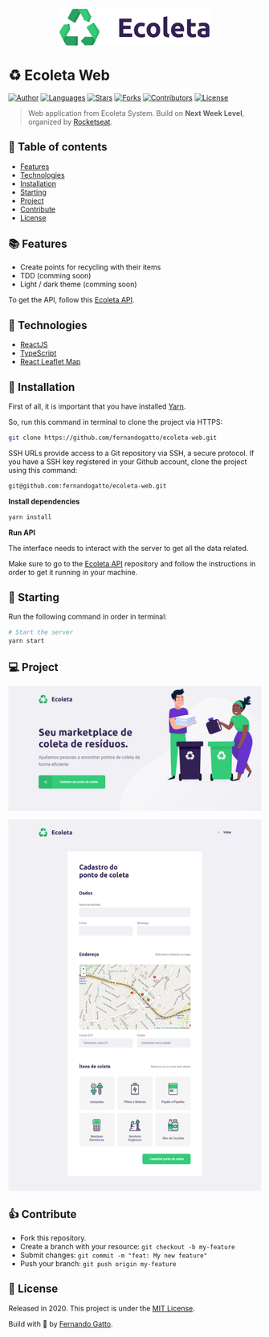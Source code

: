 <p align="center">
   <img src="./github/logo.png" width="300"/>
</p>

# ♻ Ecoleta Web

[![Author](https://img.shields.io/badge/author-fernandogatto-%2334CB79)](https://github.com/fernandogatto/)
[![Languages](https://img.shields.io/github/languages/count/fernandogatto/ecoleta-web?color=%2334CB79)](#)
[![Stars](https://img.shields.io/github/stars/fernandogatto/ecoleta-web?color=%2334CB79)](https://github.com/fernandogatto/ecoleta-web/stargazers)
[![Forks](https://img.shields.io/github/forks/fernandogatto/ecoleta-web?color=%2334CB79)](https://github.com/fernandogatto/ecoleta-web/network/members)
[![Contributors](https://img.shields.io/github/contributors/fernandogatto/ecoleta-web?color=%2334CB79)](https://github.com/fernandogatto/ecoleta-web/graphs/contributors)
[![License](https://img.shields.io/badge/license-MIT-%2334CB79)](https://choosealicense.com/licenses/mit/)

> Web application from Ecoleta System. Build on **Next Week Level**, organized by [Rocketseat](https://rocketseat.com.br/).

## 🔗 Table of contents
- [Features](#features)
- [Technologies](#technologies)
- [Installation](#installation)
- [Starting](#starting)
- [Project](#project)
- [Contribute](#contribute)
- [License](#license)

## 📚 Features <a name="features"/>

- Create points for recycling with their items
- TDD (comming soon)
- Light / dark theme (comming soon)

To get the API, follow this [Ecoleta API](https://github.com/fernandogatto/ecoleta-api).

## 📌 Technologies <a name="technologies"/>

- [ReactJS](https://pt-br.reactjs.org/)
- [TypeScript](https://www.typescriptlang.org/)
- [React Leaflet Map](https://react-leaflet.js.org/)

## 📂 Installation <a name="installation"/>

First of all, it is important that you have installed [Yarn](https://yarnpkg.com/).

So, run this command in terminal to clone the project via HTTPS:

```bash
git clone https://github.com/fernandogatto/ecoleta-web.git
```

SSH URLs provide access to a Git repository via SSH, a secure protocol. If you have a SSH key registered in your Github account, clone the project using this command:

```bash
git@github.com:fernandogatto/ecoleta-web.git
```

**Install dependencies**

```bash
yarn install
```

**Run API**

The interface needs to interact with the server to get all the data related.

Make sure to go to the [Ecoleta API](https://github.com/fernandogatto/ecoleta-api) repository and follow the instructions in order to get it running in your machine.

## 🚀 Starting <a name="starting"/>

Run the following command in order in terminal:

```bash
# Start the server
yarn start
```

## 💻 Project <a name="project"/>

![](/github/home.png)

![](/github/create-point.png)

## 👍 Contribute <a name="contribute"/>

- Fork this repository.
- Create a branch with your resource: ```git checkout -b my-feature```
- Submit changes: ```git commit -m "feat: My new feature"```
- Push your branch: ```git push origin my-feature```

## 📕 License <a name="license"/>

Released in 2020. This project is under the [MIT License](https://choosealicense.com/licenses/mit/).

Build with 💜 by [Fernando Gatto](https://github.com/fernandogatto/).
